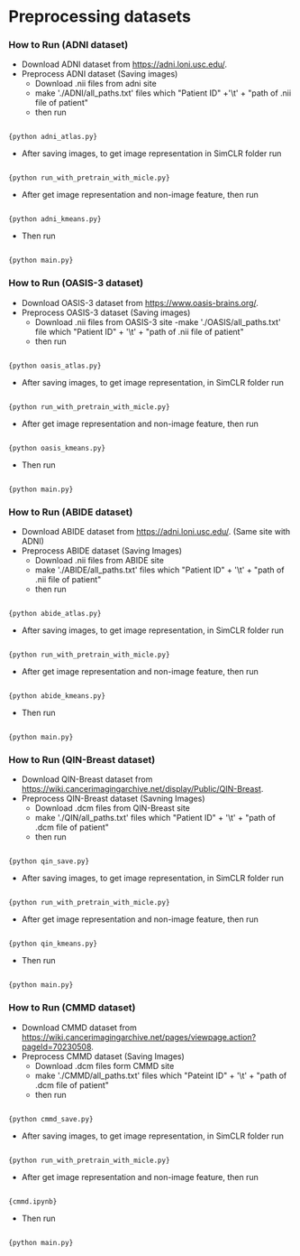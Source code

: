# Preprocessing datasets

### How to Run (ADNI dataset)
- Download ADNI dataset from https://adni.loni.usc.edu/.
- Preprocess ADNI dataset (Saving images)
    - Download .nii files from adni site
    - make './ADNI/all_paths.txt' files which "Patient ID" +'\t' + "path of .nii file of patient"
    - then run
<pre><code>
{python adni_atlas.py}
</code></pre>

- After saving images, to get image representation in SimCLR folder run
<pre><code>
{python run_with_pretrain_with_micle.py}
</code></pre>
- After get image representation and non-image feature, then run 
<pre><code>
{python adni_kmeans.py}
</code></pre>

- Then run
<pre><code>
{python main.py}
</code></pre>

### How to Run (OASIS-3 dataset)
- Download OASIS-3 dataset from https://www.oasis-brains.org/.
- Preprocess OASIS-3 dataset (Saving images)
    - Download .nii files from OASIS-3 site
    -make './OASIS/all_paths.txt' file which "Patient ID" + '\t' + "path of .nii file of patient"
    - then run
<pre><code>
{python oasis_atlas.py}
</code></pre>

- After saving images, to get image representation, in SimCLR folder run
<pre><code>
{python run_with_pretrain_with_micle.py}
</code></pre>


- After get image representation and non-image feature, then run
<pre><code>
{python oasis_kmeans.py}
</code></pre>


- Then run
<pre><code>
{python main.py}
</code></pre>

### How to Run (ABIDE dataset)
- Download ABIDE dataset from https://adni.loni.usc.edu/. (Same site with ADNI)
- Preprocess ABIDE dataset (Saving Images)
    - Download .nii files from ABIDE site
    - make './ABIDE/all_paths.txt' files which "Patient ID" + '\t' + "path of .nii file of patient"
    - then run
<pre><code>
{python abide_atlas.py}
</code></pre>

- After saving images, to get image representation, in SimCLR folder run
<pre><code>
{python run_with_pretrain_with_micle.py}
</code></pre>


- After get image representation and non-image feature, then run
<pre><code>
{python abide_kmeans.py}
</code></pre>

- Then run
<pre><code>
{python main.py}
</code></pre>

### How to Run (QIN-Breast dataset)
- Download QIN-Breast dataset from https://wiki.cancerimagingarchive.net/display/Public/QIN-Breast.
- Preprocess QIN-Breast dataset (Savning Images)
    - Download .dcm files from QIN-Breast site
    - make './QIN/all_paths.txt' files which "Patient ID" + '\t' + "path of .dcm file of patient"
    - then run
<pre><code>
{python qin_save.py}
</code></pre>

- After saving images, to get image representation, in SimCLR folder run
<pre><code>
{python run_with_pretrain_with_micle.py}
</code></pre>

- After get image representation and non-image feature, then run
<pre><code>
{python qin_kmeans.py}
</code></pre>

- Then run
<pre><code>
{python main.py}
</code></pre>

### How to Run (CMMD dataset)
- Download CMMD dataset from https://wiki.cancerimagingarchive.net/pages/viewpage.action?pageId=70230508.
- Preprocess CMMD dataset (Saving Images)
    - Download .dcm files form CMMD site
    - make './CMMD/all_paths.txt' files which "Pateint ID" + '\t' + "path of .dcm file of patient"
    - then run
<pre><code>
{python cmmd_save.py}
</code></pre>

- After saving images, to get image representation, in SimCLR folder run
<pre><code>
{python run_with_pretrain_with_micle.py}
</code></pre>

- After get image representation and non-image feature, then run
<pre><code>
{cmmd.ipynb}
</code></pre>

- Then run
<pre><code>
{python main.py}
</code></pre>
